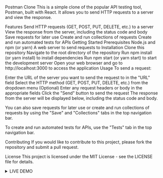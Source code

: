 Postman Clone
This is a simple clone of the popular API testing tool, Postman, built with React. It allows you to send HTTP requests to a server and view the response.

Features
Send HTTP requests (GET, POST, PUT, DELETE, etc.) to a server
View the response from the server, including the status code and body
Save requests for later use
Create and run collections of requests
Create and run automated tests for APIs
Getting Started
Prerequisites
Node.js and npm (or yarn)
A web server to send requests to
Installation
Clone this repository
Navigate to the root directory of the repository
Run npm install (or yarn install) to install dependencies
Run npm start (or yarn start) to start the development server
Open your web browser and go to http://localhost:3000 to access the application
Usage
To send a request:

Enter the URL of the server you want to send the request to in the "URL" field
Select the HTTP method (GET, POST, PUT, DELETE, etc.) from the dropdown menu
(Optional) Enter any request headers or body in the appropriate fields
Click the "Send" button to send the request
The response from the server will be displayed below, including the status code and body.

You can also save requests for later use or create and run collections of requests by using the "Save" and "Collections" tabs in the top navigation bar.

To create and run automated tests for APIs, use the "Tests" tab in the top navigation bar.

Contributing
If you would like to contribute to this project, please fork the repository and submit a pull request.

License
This project is licensed under the MIT License - see the LICENSE file for details.

<details><summary>LIVE DEMO</summary><a href="https://postmanalt.netlify.app" target="_blank"></a></details>